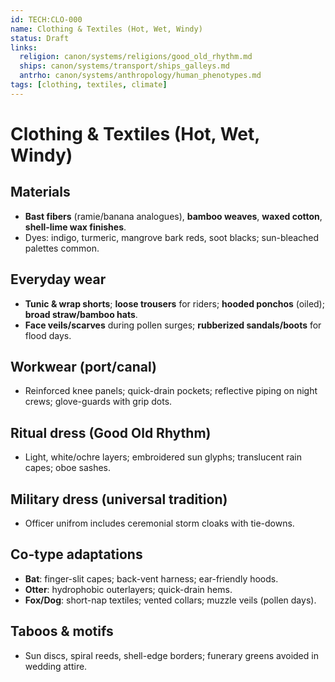 ```yaml
---
id: TECH:CLO-000
name: Clothing & Textiles (Hot, Wet, Windy)
status: Draft
links:
  religion: canon/systems/religions/good_old_rhythm.md
  ships: canon/systems/transport/ships_galleys.md
  antrho: canon/systems/anthropology/human_phenotypes.md
tags: [clothing, textiles, climate]
---
```


# Clothing & Textiles (Hot, Wet, Windy)

## Materials
- **Bast fibers** (ramie/banana analogues), **bamboo weaves**, **waxed cotton**, **shell-lime wax finishes**.
- Dyes: indigo, turmeric, mangrove bark reds, soot blacks; sun-bleached palettes common.

## Everyday wear
- **Tunic & wrap shorts**; **loose trousers** for riders; **hooded ponchos** (oiled); **broad straw/bamboo hats**.
- **Face veils/scarves** during pollen surges; **rubberized sandals/boots** for flood days.

## Workwear (port/canal)
- Reinforced knee panels; quick-drain pockets; reflective piping on night crews; glove-guards with grip dots.

## Ritual dress (Good Old Rhythm)
- Light, white/ochre layers; embroidered sun glyphs; translucent rain capes; oboe sashes.

## Military dress (universal tradition)
- Officer unifrom includes ceremonial storm cloaks with tie-downs.

## Co-type adaptations
- **Bat**: finger-slit capes; back-vent harness; ear-friendly hoods.
- **Otter**: hydrophobic outerlayers; quick-drain hems.
- **Fox/Dog**: short-nap textiles; vented collars; muzzle veils (pollen days).

## Taboos & motifs
- Sun discs, spiral reeds, shell-edge borders; funerary greens avoided in wedding attire.
